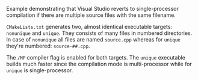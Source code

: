 Example demonstrating that Visual Studio reverts to single-processor compilation if there are multiple source files with the same filename.

`CMakeLists.txt` generates two, almost identical executable targets: `nonunique` and `unique`. They consists of many files in numbered directories. In case of `nonunique` all files are named `source.cpp` whereas for `unique` they're numbered: `source-##.cpp`.

The `/MP` compiler flag is enabled for both targets. The `unique` executable builds much faster since the compilation mode is multi-processor while for `unique` is single-processor.
